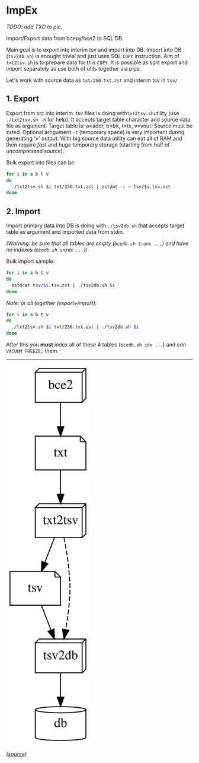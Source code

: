 # ImpEx

_TODO: add TXO to pic._

Import/Export data from bcepy/bce2 to SQL DB.

Main goal is to export into interim tsv and import into DB.
Import into DB (`tsv2db.sh`) is enought trivial and just uses SQL `COPY` instruction.
Aim of `txt2tsv.sh` is to prepare data for this `COPY`.
It is possible as split export and import separately as use both of utils together via pipe.

Let's work with source data as `txt/250.txt.zst` and interim tsv in `tsv/`

## 1. Export

Export from src into interim .tsv files is doing with`txt2tsv.sh`utility (use `./txt2tsv.sh -h` for help).
It accepts target table character and source data file as argument.
Target table is: a=addr, b=bk, t=tx, v=vout.
Source must be zsted.
Optional arhgument `-t` (temporary space) is very important during generating 'v' output. With big source data utillty can eat all of RAM and then require *fast* and *huge* temporary storage (starting from half of *uncompressed* source).

Bulk export into files can be:

```bash
for i in a b t v
do
  ./txt2tsv.sh $i txt/250.txt.zst | zstdmt -c > tsv/$i.tsv.zst
done
```

## 2. Import

Import primary data into DB is doing with `./tsv2db.sh` that accepts target table as argument and imported data from stdin.

_(Warning: be sure that all tables are empty (`bcedb.sh trunc ...`) and have no indexes (`bcedb.sh unidx ...`))_

Bulk import sample:

```bash
for i in a b t v
do
  zstdcat tsv/$i.tsv.zst | ./tsv2db.sh $i
done
```

_Note: or all together (export+import):_

```bash
for i in a b t v
do
  ./txt2tsv.sh $i txt/250.txt.zst | ./tsv2db.sh $i
done
```

After this you **must** index all of these 4 tables (`bcedb.sh idx ...`) and *can* `VACUUM FREEZE;` them.

----
![Comics](ImpEx.svg)

_([source](ImpEx.dot))_
